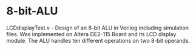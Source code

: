 # 8-bit-ALU
LCDdisplayTest.v - 
Design of an 8-bit ALU in Verilog including simulation files. Was implemented on Altera DE2-115 Board and its LCD display module. The ALU handles ten different operations on two 8-bit operands.
